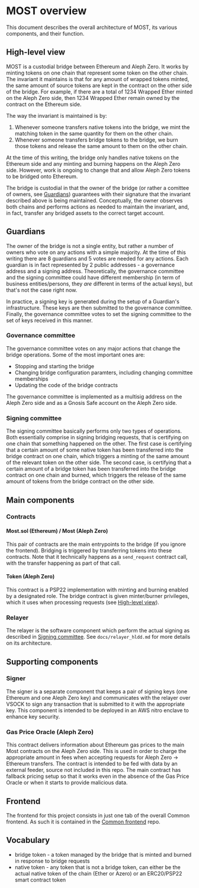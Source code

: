# MOST overview

This document describes the overall architecture of MOST, its various components, and their function.

## High-level view

MOST is a custodial bridge between Ethereum and Aleph Zero. It works by minting tokens on one chain that represent some token on the other chain. The invariant it maintains is that for any amount of wrapped tokens minted, the same amount of source tokens are kept in the contract on the other side of the bridge. For example, if there are a total of 1234 Wrapped Ether minted on the Aleph Zero side, then 1234 Wrapped Ether remain owned by the contract on the Ethereum side.

The way the invariant is maintained is by:

1. Whenever someone transfers native tokens into the bridge, we mint the matching token in the same quantity for them on the other chain.
2. Whenever someone transfers bridge tokens to the bridge, we burn those tokens and release the same amount to them on the other chain.

At the time of this writing, the bridge only handles native tokens on the Ethereum side and any minting and burning happens on the Aleph Zero side. However, work is ongoing to change that and allow Aleph Zero tokens to be bridged onto Ethereum.

The bridge is custodial in that the owner of the bridge (or rather a comittee of owners, see [Guardians](#guardians)) guarantees with their signature that the invariant described above is being maintained. Conceptually, the owner observes both chains and performs actions as needed to maintain the invariant, and, in fact, transfer any bridged assets to the correct target account.

## Guardians

The owner of the bridge is not a single entity, but rather a number of owners who vote on any actions with a simple majority. At the time of this writing there are 8 guardians and 5 votes are needed for any actions. Each guardian is in fact represented by 2 public addresses - a governance address and a signing address. Theoretically, the governance committee and the signing committee could have different membership (in term of business entities/persons, they _are_ different in terms of the actual keys), but that's not the case right now.

In practice, a signing key is generated during the setup of a Guardian's infrastructure. These keys are then submitted to the governance committee. Finally, the governance committee votes to set the signing committee to the set of keys received in this manner.

### Governance committee

The governance committee votes on any major actions that change the bridge operations. Some of the most important ones are:

- Stopping and starting the bridge
- Changing bridge configuration paramters, including changing committee memberships
- Updating the code of the bridge contracts

The governance committee is implemented as a multisig address on the Aleph Zero side and as a Gnosis Safe account on the Aleph Zero side.

### Signing committee

The signing committee basically performs only two types of operations. Both essentially comprise in signing bridging requests, that is certifying on one chain that something happened on the other. The first case is certifying that a certain amount of some native token has been transferred into the bridge contract on one chain, which triggers a minting of the same amount of the relevant token on the other side. The second case, is certifying that a certain amount of a bridge token has been transferred into the bridge contract on one chain and burned, which triggers the release of the same amount of tokens from the bridge contract on the other side.

## Main components

### Contracts

#### Most.sol (Ethereum) / Most (Aleph Zero)

This pair of contracts are the main entrypoints to the bridge (if you ignore the frontend). Bridging is triggered by transferring tokens into these contracts. Note that it technically happens as a `send_request` contract call, with the transfer happening as part of that call.

#### Token (Aleph Zero)

This contract is a PSP22 implementation with minting and burning enabled by a designated role. The bridge contract is given minter/burner privileges, which it uses when processing requests (see [High-level view](#high-level-view)).

### Relayer

The relayer is the software component which perform the actual signing as described in [Signing committee](#signing-committee). See `docs/relayer_hldd.md` for more details on its architecture.

## Supporting components

### Signer

The signer is a separate component that keeps a pair of signing keys (one Ethereum and one Aleph Zero key) and communicates with the relayer over VSOCK to sign any transaction that is submitted to it with the appropriate key. This component is intended to be deployed in an AWS nitro enclave to enhance key security.

### Gas Price Oracle (Aleph Zero)

This contract delivers information about Ethereum gas prices to the main Most contracts on the Aleph Zero side. This is used in order to charge the appropriate amount in fees when accepting requests for Aleph Zero -> Ethereum transfers. The contract is intended to be fed with data by an external feeder, source not included in this repo. The main contract has fallback pricing setup so that it works even in the absence of the Gas Price Oracle or when it starts to provide malicious data.

## Frontend

The frontend for this project consists in just one tab of the overall Common frontend. As such it is contained in the [Common frontend](https://github.com/Cardinal-Cryptography/common-frontend/) repo.

## Vocabulary

- bridge token - a token managed by the bridge that is minted and burned in response to bridge requests
- native token - any token that is not a bridge token, can either be the actual native token of the chain (Ether or Azero) or an ERC20/PSP22 smart contract token
